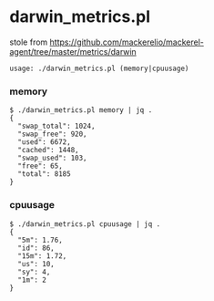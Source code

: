 # darwin_metrics.pl

stole from https://github.com/mackerelio/mackerel-agent/tree/master/metrics/darwin

```
usage: ./darwin_metrics.pl (memory|cpuusage)
```

### memory

```console
$ ./darwin_metrics.pl memory | jq .
{
  "swap_total": 1024,
  "swap_free": 920,
  "used": 6672,
  "cached": 1448,
  "swap_used": 103,
  "free": 65,
  "total": 8185
}
```

### cpuusage

```console
$ ./darwin_metrics.pl cpuusage | jq .
{
  "5m": 1.76,
  "id": 86,
  "15m": 1.72,
  "us": 10,
  "sy": 4,
  "1m": 2
}
```
